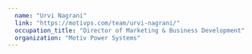 ```yaml
---
  name: "Urvi Nagrani"
  link: "https://motivps.com/team/urvi-nagrani/"
  occupation_title: "Director of Marketing & Business Development"
  organization: "Motiv Power Systems"
---
```

